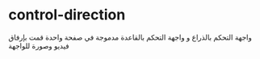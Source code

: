 # control-direction
واجهة التحكم بالذراع و واجهة التحكم بالقاعدة مدموجة في صفحة واحدة
قمت بإرفاق فيديو وصورة للواجهة
